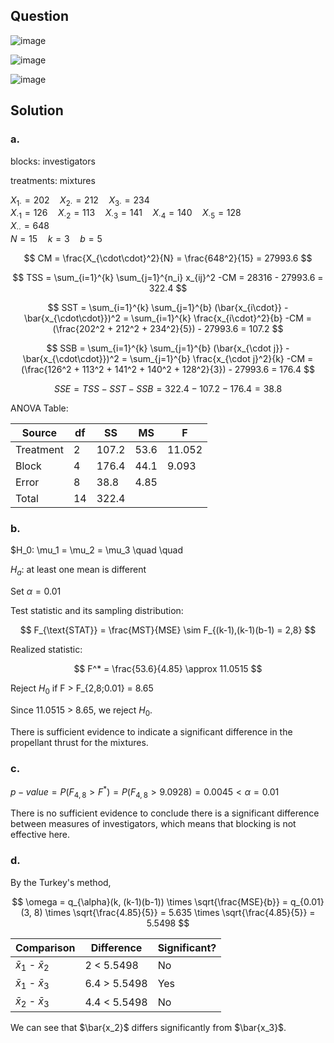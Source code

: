 ## Question

![image](https://github.com/user-attachments/assets/ba366aea-97f8-41f0-91ad-7443e0a62cbd)

![image](https://github.com/user-attachments/assets/3ef71114-65d9-419d-a5eb-551898d7cf99)

![image](https://github.com/user-attachments/assets/b2199c0d-742d-4ce7-b3c5-88aeeb827623)

## Solution

### a.

blocks: investigators

treatments: mixtures

$X_{1\cdot} = 202 \quad X_{2\cdot} = 212 \quad X_{3\cdot} = 234$  
$X_{\cdot 1} = 126 \quad X_{\cdot 2} = 113 \quad X_{\cdot 3} = 141 \quad X_{\cdot 4} = 140 \quad X_{\cdot 5} = 128$  
$X_{\cdot\cdot} = 648$  
$N = 15 \quad k = 3 \quad b = 5$  

$$
CM = \frac{X_{\cdot\cdot}^2}{N} = \frac{648^2}{15} = 27993.6
$$

$$
TSS = \sum_{i=1}^{k} \sum_{j=1}^{n_i} x_{ij}^2 -CM = 28316 - 27993.6 = 322.4
$$

$$
SST = \sum_{i=1}^{k} \sum_{j=1}^{b} (\bar{x_{i\cdot}} - \bar{x_{\cdot\cdot}})^2 = \sum_{i=1}^{k} \frac{x_{i\cdot}^2}{b} -CM = (\frac{202^2 + 212^2 + 234^2}{5}) - 27993.6 = 107.2
$$

$$
SSB = \sum_{i=1}^{k} \sum_{j=1}^{b} (\bar{x_{\cdot j}} - \bar{x_{\cdot\cdot}})^2 = \sum_{j=1}^{b} \frac{x_{\cdot j}^2}{k} -CM = (\frac{126^2 + 113^2 + 141^2 + 140^2 + 128^2}{3}) - 27993.6 = 176.4
$$

$$
SSE = TSS - SST - SSB= 322.4 - 107.2 - 176.4 = 38.8
$$

ANOVA Table:

| Source    | df | SS    | MS   | F      |
|-----------|----|-------|------|--------|
| Treatment | 2  | 107.2 | 53.6 | 11.052 |
| Block     | 4  | 176.4 | 44.1 | 9.093  |
| Error     | 8  | 38.8  | 4.85 |        |
| Total     | 14 | 322.4 |      |        |

### b.

$H_0: \mu_1 = \mu_2 = \mu_3 \quad \quad

$H_a:$ at least one mean is different

Set $\alpha = 0.01$

Test statistic and its sampling distribution:

$$
F_{\text{STAT}} = \frac{MST}{MSE} \sim F_{(k-1),(k-1)(b-1) = 2,8}
$$

Realized statistic:

$$
F^* = \frac{53.6}{4.85} \approx 11.0515
$$

Reject $H_0$ if F > F_{2,8;0.01} = 8.65

Since 11.0515 > 8.65, we reject $H_0$.

There is sufficient evidence to indicate a significant difference in the propellant thrust for the mixtures.

### c.

$p-value = P(F_{4,8} > F^*) = P(F_{4,8} > 9.0928) = 0.0045 < \alpha = 0.01$  
  
There is no sufficient evidence to conclude there is a significant difference between measures of investigators, which means that blocking is not effective here.

### d.

By the Turkey's method,

$$
\omega = q_{\alpha}(k, (k-1)(b-1)) \times \sqrt{\frac{MSE}{b}} = q_{0.01}(3, 8) \times \sqrt{\frac{4.85}{5}} = 5.635 \times \sqrt{\frac{4.85}{5}} = 5.5498
$$

| Comparison                | Difference   | Significant? |
|---------------------------|--------------|--------------|
| $\bar{x}_1$ - $\bar{x}_2$ | 2 < 5.5498   | No           |
| $\bar{x}_1$ - $\bar{x}_3$ | 6.4 > 5.5498 | Yes          | 
| $\bar{x}_2$ - $\bar{x}_3$ | 4.4 < 5.5498 | No           |

We can see that $\bar{x_2}$ differs significantly from $\bar{x_3}$.
